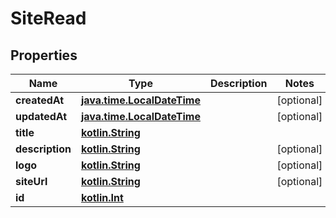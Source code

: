 # SiteRead

## Properties
Name | Type | Description | Notes
------------ | ------------- | ------------- | -------------
**createdAt** | [**java.time.LocalDateTime**](java.time.LocalDateTime.md) |  |  [optional]
**updatedAt** | [**java.time.LocalDateTime**](java.time.LocalDateTime.md) |  |  [optional]
**title** | [**kotlin.String**](.md) |  | 
**description** | [**kotlin.String**](.md) |  |  [optional]
**logo** | [**kotlin.String**](.md) |  |  [optional]
**siteUrl** | [**kotlin.String**](.md) |  |  [optional]
**id** | [**kotlin.Int**](.md) |  | 
